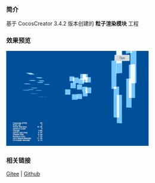 ### 简介

基于 CocosCreator 3.4.2 版本创建的 **粒子渲染模块** 工程

### 效果预览
![image](../../gif/202203/2022030540.gif)

### 相关链接
[Gitee](https://gitee.com/mirrors_cocos-creator/test-cases-3d/blob/v3.0/assets/cases/particle) | [Github](https://github.com/cocos-creator/test-cases-3d/blob/v3.0/assets/cases/particle)